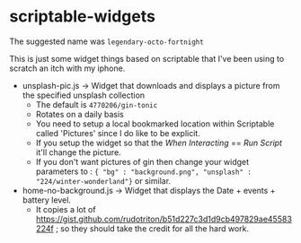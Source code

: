 # scriptable-widgets

The suggested name was `legendary-octo-fortnight`

This is just some widget things based on scriptable that I've been using to scratch an itch with my iphone.

- unsplash-pic.js -> Widget that downloads and displays a picture from the specified unsplash collection
   - The default is `4770206/gin-tonic`
   - Rotates on a daily basis
   - You need to setup a local bookmarked location within Scriptable called 'Pictures' since I do like to be explicit.
   - If you setup the widget so that the _When Interacting_ == _Run Script_ it'll change the picture.
   - If you don't want pictures of gin then change your widget parameters to : `{ "bg" : "background.png", "unsplash" : "224/winter-wonderland"}` or similar.
- home-no-background.js -> Widget that displays the Date + events + battery level.
   - It copies a lot of https://gist.github.com/rudotriton/b51d227c3d1d9cb497829ae45583224f ; so they should take the credit for all the hard work.

